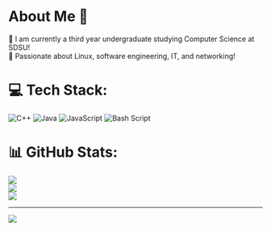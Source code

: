 # About Me :100:

🚀 I am currently a third year undergraduate studying Computer Science at SDSU!<br>
🐧 Passionate about Linux, software engineering, IT, and networking!






# 💻 Tech Stack:
![C++](https://img.shields.io/badge/c++-%2300599C.svg?style=for-the-badge&logo=c%2B%2B&logoColor=white) ![Java](https://img.shields.io/badge/java-%23ED8B00.svg?style=for-the-badge&logo=openjdk&logoColor=white) ![JavaScript](https://img.shields.io/badge/javascript-%23323330.svg?style=for-the-badge&logo=javascript&logoColor=%23F7DF1E) ![Bash Script](https://img.shields.io/badge/bash_script-%23121011.svg?style=for-the-badge&logo=gnu-bash&logoColor=white)
# 📊 GitHub Stats:
![](https://github-readme-stats.vercel.app/api?username=jadengong&theme=date_night&hide_border=false&include_all_commits=false&count_private=false)<br/>
![](https://nirzak-streak-stats.vercel.app/?user=jadengong&theme=date_night&hide_border=false)<br/>
![](https://github-readme-stats.vercel.app/api/top-langs/?username=jadengong&theme=date_night&hide_border=false&include_all_commits=false&count_private=false&layout=compact)

---
[![](https://visitcount.itsvg.in/api?id=jadengong&icon=5&color=1)](https://visitcount.itsvg.in)

<!-- Proudly created with GPRM ( https://gprm.itsvg.in ) -->
